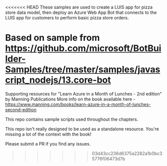 <<<<<<< HEAD
These samples are used to create a LUIS app for pizza store data model, then deploy an Azure Web App Bot that connects to the LUIS app for customers to perform basic pizza store orders.

Based on sample from https://github.com/microsoft/BotBuilder-Samples/tree/master/samples/javascript_nodejs/13.core-bot
=======
Supporting resources for "Learn Azure in a Month of Lunches - 2nd edition" by Manning Publications
More info on the book available here - https://www.manning.com/books/learn-azure-in-a-month-of-lunches-second-edition

This repo contains sample scripts used throughout the chapters.

This repo isn't really designed to be used as a standalone resource. You're missing a lot of the context with the book!

Please submit a PR if you find any issues.
>>>>>>> 03d43cc236d6375a2282a1b0bc35776f06473d7b
